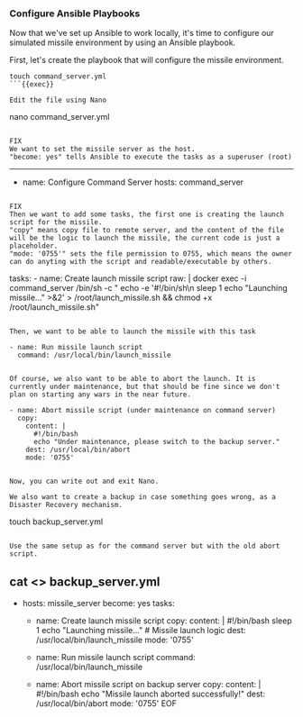 ### Configure Ansible Playbooks
Now that we've set up Ansible to work locally, it's time to configure our simulated missile environment by using an Ansible playbook.

First, let's create the playbook that will configure the missile environment.
```
touch command_server.yml
```{{exec}}

Edit the file using Nano
```
nano command_server.yml
```{{exec}}

FIX
We want to set the missile server as the host. 
"become: yes" tells Ansible to execute the tasks as a superuser (root)
```
 ---
- name: Configure Command Server
  hosts: command_server
```{{exec}}

FIX
Then we want to add some tasks, the first one is creating the launch script for the missile.
"copy" means copy file to remote server, and the content of the file will be the logic to launch the missile, the current code is just a placeholder.
"mode: '0755'" sets the file permission to 0755, which means the owner can do anyting with the script and readable/executable by others.
```
  tasks:
    - name: Create launch missile script
      raw: |
        docker exec -i command_server /bin/sh -c "
        echo -e '#!/bin/sh\n
        sleep 1
        echo \"Launching missile...\" >&2' > /root/launch_missile.sh &&
        chmod +x /root/launch_missile.sh"
```{{exec}}

Then, we want to be able to launch the missile with this task
```
    - name: Run missile launch script
      command: /usr/local/bin/launch_missile

```{{exec}}

Of course, we also want to be able to abort the launch. It is currently under maintenance, but that should be fine since we don't plan on starting any wars in the near future.
```
    - name: Abort missile script (under maintenance on command server)
      copy:
        content: |
          #!/bin/bash
          echo "Under maintenance, please switch to the backup server."
        dest: /usr/local/bin/abort
        mode: '0755'
```{{exec}}

Now, you can write out and exit Nano.

We also want to create a backup in case something goes wrong, as a Disaster Recovery mechanism.
```
touch backup_server.yml
```{{exec}}

Use the same setup as for the command server but with the old abort script.
```
cat <<EOF >> backup_server.yml
---
- hosts: missile_server
  become: yes
  tasks:
    - name: Create launch missile script
      copy:
        content: |
          #!/bin/bash
          sleep 1
          echo "Launching missile..."
          # Missile launch logic
        dest: /usr/local/bin/launch_missile
        mode: '0755'

    - name: Run missile launch script
      command: /usr/local/bin/launch_missile

    - name: Abort missile script on backup server
      copy:
        content: |
          #!/bin/bash
          echo "Missile launch aborted successfully!"
        dest: /usr/local/bin/abort
        mode: '0755'
EOF
```{{exec}}